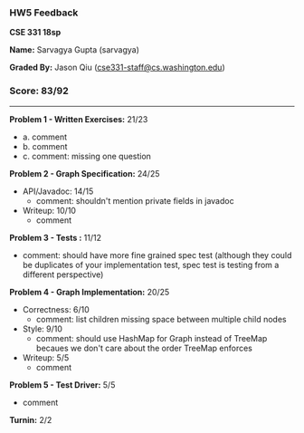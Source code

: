 ### HW5 Feedback

**CSE 331 18sp**

**Name:** Sarvagya Gupta (sarvagya)

**Graded By:** Jason Qiu (cse331-staff@cs.washington.edu)

### Score: 83/92
---

**Problem 1 - Written Exercises:** 21/23

- a. comment
- b. comment
- c. comment: missing one question

**Problem 2 - Graph Specification:** 24/25

- API/Javadoc: 14/15
  - comment: shouldn't mention private fields in javadoc
- Writeup: 10/10
  - comment

**Problem 3 - Tests :** 11/12

- comment: should have more fine grained spec test (although they could be duplicates of your implementation test, spec test is testing from a different perspective)

**Problem 4 - Graph Implementation:** 20/25

- Correctness: 6/10
  - comment: list children missing space between multiple child nodes
- Style: 9/10
  - comment: should use HashMap for Graph instead of TreeMap becaues we don't care about the order TreeMap enforces
- Writeup: 5/5
  - comment

**Problem 5 - Test Driver:** 5/5
- comment

**Turnin:** 2/2

